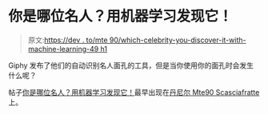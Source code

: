 # 你是哪位名人？用机器学习发现它！

> 原文:[https://dev . to/mte 90/which-celebrity-you-discover-it-with-machine-learning-49 h1](https://dev.to/mte90/which-celebrity-are-you-discover-it-with-machine-learning-49h1)

Giphy 发布了他们的自动识别名人面孔的工具，但是当你使用你的面孔时会发生什么呢？

帖子[你是哪位名人？用机器学习发现它！](https://daniele.tech/2019/03/which-celebrity-are-you-discover-it-with-machine-learning/)最早出现在[丹尼尔 Mte90 Scasciafratte](https://daniele.tech/eng) 上。